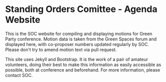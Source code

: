 # Standing Orders Comittee - Agenda Website

This is the SOC website for compiling and displaying motions for Green Party conference. Motion data is taken from the Green Spaces forum and displayed here, with co-proposer numbers updated regularly by SOC. Please don't try to amend motion text via pull request.

This site uses Jekyll and Bootstrap. It is the work of a pair of amateur volunteers, doing their best to make this information as easily accessible as possible, both at conference and beforehand. For more information, please contact SOC.
